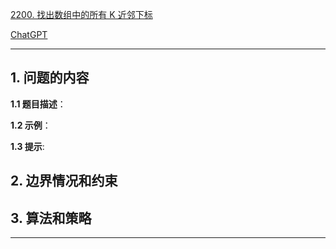 [2200. 找出数组中的所有 K 近邻下标](https://leetcode.cn/problems/find-all-k-distant-indices-in-an-array)

[ChatGPT](chat.openai.com)

---

## 1. 问题的内容
**1.1 题目描述**：

**1.2 示例**：

**1.3 提示**:

## 2. 边界情况和约束


## 3. 算法和策略

---

